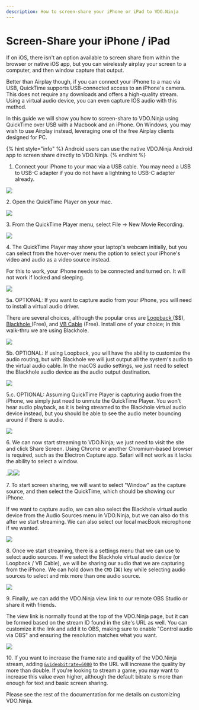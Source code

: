 ```yaml
---
description: How to screen-share your iPhone or iPad to VDO.Ninja
---
```


# Screen-Share your iPhone / iPad

If on iOS, there isn't an option available to screen share from within the browser or native iOS app, but you can wirelessly airplay your screen to a computer, and then window capture that output.

Better than Airplay though, if you can connect your iPhone to a mac via USB, QuickTime supports USB-connected access to an iPhone's camera. This does not require any downloads and offers a high-quality stream. Using a virtual audio device, you can even capture IOS audio with this method.

In this guide we will show you how to screen-share to VDO.Ninja using QuickTime over USB with a Macbook and an iPhone. On Windows, you may wish to use Airplay instead, leveraging one of the free Airplay clients designed for PC.

{% hint style="info" %}
Android users can use the native VDO.Ninja Android app to screen share directly to VDO.Ninja.
{% endhint %}

1. Connect your iPhone to your mac via a USB cable. You may need a USB to USB-C adapter if you do not have a lightning to USB-C adapter already.

![](<../.gitbook/assets/image (106).png>)

2\. Open the QuickTime Player on your mac.

![](<../.gitbook/assets/image (90) (1).png>)

3\. From the QuickTime Player menu, select File -> New Movie Recording.

![](<../.gitbook/assets/image (92) (1).png>)

4\. The QuickTime Player may show your laptop's webcam initially, but you can select from the hover-over menu the option to select your iPhone's video and audio as a video source instead.

For this to work, your iPhone needs to be connected and turned on. It will not work if locked and sleeping.

![](<../.gitbook/assets/image (123).png>)

5a. OPTIONAL: If you want to capture audio from your iPhone, you will need to install a virtual audio driver.

There are several choices, although the popular ones are [Loopback ](https://rogueamoeba.com/loopback/)(\$$), [Blackhole ](https://blackhole.soullabs.com/horizon/dashboard)(Free), and [VB Cable](https://vb-audio.com/Cable/) (Free). Install one of your choice; in this walk-thru we are using Blackhole.

![](<../.gitbook/assets/image (115) (1).png>)

5b. OPTIONAL: If using Loopback, you will have the ability to customize the audio routing, but with Blackhole we will just output all the system's audio to the virtual audio cable. In the macOS audio settings, we just need to select the Blackhole audio device as the audio output destination.

![](<../.gitbook/assets/image (95).png>)

5.c. OPTIONAL: Assuming QuickTime Player is capturing audio from the iPhone, we simply just need to unmute the QuickTime Player. You won't hear audio playback, as it is being streamed to the Blackhole virtual audio device instead, but you should be able to see the audio meter bouncing around if there is audio.

![](<../.gitbook/assets/image (124).png>)

6\. We can now start streaming to VDO.Ninja; we just need to visit the site and click Share Screen. Using Chrome or another Chromium-based browser is required, such as the Electron Capture app. Safari will not work as it lacks the ability to select a window.

.![](<../.gitbook/assets/image (120) (1).png>)![](<../.gitbook/assets/image (131) (1).png>)

7\. To start screen sharing, we will want to select "Window" as the capture source, and then select the QuickTime, which should be showing our iPhone.&#x20;

If we want to capture audio, we can also select the Blackhole virtual audio device from the Audio Sources menu in VDO.Ninja, but we can also do this after we start streaming. We can also select our local macBook microphone if we wanted.

![](<../.gitbook/assets/image (121).png>)

8\. Once we start streaming, there is a settings menu that we can use to select audio sources. If we select the Blackhole virtual audio device (or Loopback / VB Cable), we will be sharing our audio that we are capturing from the iPhone. We can hold down the `CMD` (⌘) key while selecting audio sources to select and mix more than one audio source.

&#x20;![](<../.gitbook/assets/image (128).png>)

9\. Finally, we can add the VDO.Ninja view link to our remote OBS Studio or share it with friends.&#x20;

The view link is normally found at the top of the VDO.Ninja page, but it can be formed based on the stream ID found in the site's URL as well. You can customize it the link and add it to OBS, making sure to enable "Control audio via OBS" and ensuring the resolution matches what you want.

![](<../.gitbook/assets/image (132) (1).png>)

10\. If you want to increase the frame rate and quality of the VDO.Ninja stream, adding [`&videobitrate=6000`](../advanced-settings/viewer-parameters/bitrate.md) to the URL will increase the quality by more than double. If you're looking to stream a game, you may want to increase this value even higher, although the default bitrate is more than enough for text and basic screen sharing.

Please see the rest of the documentation for me details on customizing VDO.Ninja.
